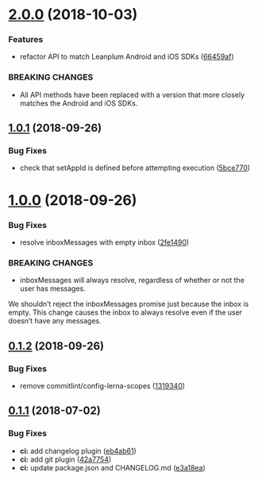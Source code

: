 # [2.0.0](https://github.com/brandingbrand/react-native-leanplum/compare/v1.0.1...v2.0.0) (2018-10-03)


### Features

* refactor API to match Leanplum Android and iOS SDKs ([66459af](https://github.com/brandingbrand/react-native-leanplum/commit/66459af))


### BREAKING CHANGES

* All API methods have been replaced with a version that more closely matches the Android and iOS SDKs.

## [1.0.1](https://github.com/brandingbrand/react-native-leanplum/compare/v1.0.0...v1.0.1) (2018-09-26)


### Bug Fixes

* check that setAppId is defined before attempting execution ([5bce770](https://github.com/brandingbrand/react-native-leanplum/commit/5bce770))

# [1.0.0](https://github.com/brandingbrand/react-native-leanplum/compare/v0.1.2...v1.0.0) (2018-09-26)


### Bug Fixes

* resolve inboxMessages with empty inbox ([2fe1490](https://github.com/brandingbrand/react-native-leanplum/commit/2fe1490))


### BREAKING CHANGES

* inboxMessages will always resolve, regardless of whether or not the user has messages.

We shouldn’t reject the inboxMessages promise just because the inbox is empty. This change causes the inbox to always resolve even if the user doesn’t have any messages.

## [0.1.2](https://github.com/brandingbrand/react-native-leanplum/compare/v0.1.1...v0.1.2) (2018-09-26)


### Bug Fixes

* remove commitlint/config-lerna-scopes ([1319340](https://github.com/brandingbrand/react-native-leanplum/commit/1319340))

## [0.1.1](https://github.com/brandingbrand/react-native-leanplum/compare/v0.1.0...v0.1.1) (2018-07-02)


### Bug Fixes

* **ci:** add changelog plugin ([eb4ab61](https://github.com/brandingbrand/react-native-leanplum/commit/eb4ab61))
* **ci:** add git plugin ([42a7754](https://github.com/brandingbrand/react-native-leanplum/commit/42a7754))
* **ci:** update package.json and CHANGELOG.md ([e3a18ea](https://github.com/brandingbrand/react-native-leanplum/commit/e3a18ea))

